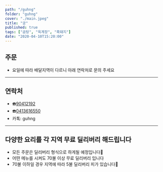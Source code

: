 ```yaml
---
path: "/guhng"
folder: "guhng"
cover: "./main.jpeg"
title: "궁"
published: true
tags: ["곰탕", "육계장", "흑돼지"]
date: "2020-04-10T15:20:00"
---
```


## 주문
- 요일에 따라 배달지역이 다르니 아래 연락처로 문의 주세요

---

## 연락처
- ☎️<a href="tel:90412192">90412192</a>
- ☎️<a href="tel:0413616550">0413616550</a>
- 카톡: guhng

---

## 다양한 요리를 각 지역 무료 딜리버리 해드립니다
- 모든 주문은 딜리버리 형식으로 하게될 예정입니다
- 어떤 메뉴를 시켜도 70불 이상 무료 딜리버리 입니다
- 70불 이하일 경우 지역에 따라 5불 딜리버리 피가 있습니다



